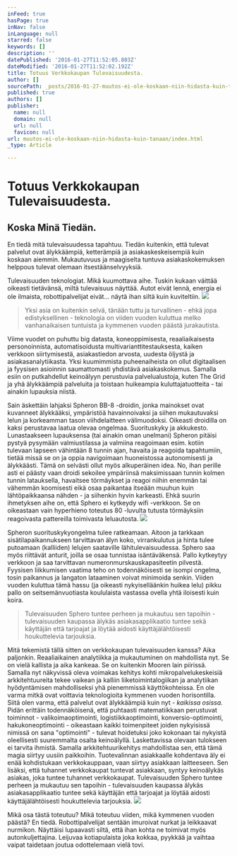 ```yaml
---
inFeed: true
hasPage: true
inNav: false
inLanguage: null
starred: false
keywords: []
description: ''
datePublished: '2016-01-27T11:52:05.803Z'
dateModified: '2016-01-27T11:52:02.192Z'
title: Totuus Verkkokaupan Tulevaisuudesta.
author: []
sourcePath: _posts/2016-01-27-muutos-ei-ole-koskaan-niin-hidasta-kuin-tanaan.md
published: true
authors: []
publisher:
  name: null
  domain: null
  url: null
  favicon: null
url: muutos-ei-ole-koskaan-niin-hidasta-kuin-tanaan/index.html
_type: Article

---
```

# Totuus Verkkokaupan Tulevaisuudesta.

## Koska Minä Tiedän.

En tiedä mitä tulevaisuudessa tapahtuu. Tiedän kuitenkin, että tulevat palvelut ovat älykkäämpiä, ketterämpiä ja asiakaskeskeisempiä kuin koskaan aiemmin. Mukautuvuus ja maagiselta tuntuva asiakaskokemuksen helppous tulevat olemaan itsestäänselvyyksiä.

Tulevaisuuden teknologiat. Mikä kuumottava aihe. Tuskin kukaan väittää oikeasti tietävänsä, miltä tulevaisuus näyttää. Autot eivät lennä, energia ei ole ilmaista, robottipalvelijat eivät... näytä ihan siltä kuin kuviteltiin.
![](https://s3-us-west-2.amazonaws.com/the-grid-img/p/8962190f9c99b46670362235722e4e34fc55e475.png)

> Yksi asia on kuitenkin selvä, tänään tuttu ja turvallinen - ehkä jopa edistyksellinen - teknologia on viiden vuoden kuluttua melko vanhanaikaisen tuntuista ja kymmenen vuoden päästä jurakautista.

Viime vuodet on puhuttu big datasta, koneoppimisesta, reaaliaikaisesta personoinnista, automatisoidusta multivarianttitestauksesta, kaiken verkkoon siirtymisestä, asiakastiedon arvosta, uudesta öljystä ja asiakasanalytiikasta. Yksi kuumimmista puheenaiheista on ollut digitaalisen ja fyysisen asioinnin saumattomasti yhdistävä asiakaskokemus. Samalla esiin on putkahdellut keinoälyyn perustuvia palvelualustoja, kuten The Grid ja yhä älykkäämpiä palveluita ja toistaan huikeampia kuluttajatuotteita - tai ainakin lupauksia niistä.

Sain äskettäin lahjaksi Spheron BB-8 -droidin, jonka mainokset ovat kuvanneet älykkääksi, ympäristöä havainnoivaksi ja siihen mukautuvaksi lelun ja korkeamman tason viihdelaitteen välimuodoksi. Oikeasti droidilla on kaksi perustavaa laatua olevaa ongelmaa. Suorituskyky ja akkukesto. Lunastaakseen lupauksensa (tai ainakin oman unelmani) Spheron pitäisi pystyä pysymään valmiustilassa ja valmiina reagoimaan esim. kotiin tulevaan lapseen vähintään 8 tunnin ajan, havaita ja reagoida tapahtumiin, tietää missä se on ja oppia navigoimaan huoneistossa autonomisesti ja älykkäästi. Tämä on selvästi ollut myös alkuperäinen idea. No, ihan perille asti ei päästy vaan droidi sekoilee ympäriinsä maksimissaan tunnin kolmen tunnin latauksella, havaitsee törmäykset ja reagoi niihin enemmän tai vähemmän koomisesti eikä osaa paikantaa itseään muuhun kuin lähtöpaikkaansa nähden - ja siihenkin hyvin karkeasti. Ehkä suurin ihmetyksen aihe on, että Sphero ei kytkeydy wifi -verkkoon. Se on oikeastaan vain hyperhieno toteutus 80 -luvulta tutusta törmäyksiin reagoivasta pattereilla toimivasta leluautosta.
![](https://s3-us-west-2.amazonaws.com/the-grid-img/p/28eb2658313ea75aa88b973ac3d7e367b4e0a3d6.png)

Spheron suorituskykyongelma tulee ratkeamaan. Aitoon ja tarkkaan sisätilapaikannukseen tarvittavan älyn koko, virrankulutus ja hinta tulee putoamaan (kalliiden) lelujen saataville lähitulevaisuudessa. Sphero saa myös riittävät anturit, joilla se osaa tunnistaa isäntäväkensä. Pallo kytkeytyy verkkoon ja saa tarvittavan numeronmurskauskapasiteetin pilvestä. Fyysisen liikkumisen vaatima teho on todennäköisesti se isompi ongelma, tosin paikannus ja langaton lataaminen voivat minimoida senkin. Viiden vuoden kuluttua tämä hassu (ja oikeasti nykyiselläänkin huikea lelu) pikku pallo on seitsemänvuotiasta koululaista vastassa ovella yhtä iloisesti kuin koira.

> Tulevaisuuden Sphero tuntee perheen ja mukautuu sen tapoihin - tulevaisuuden kaupassa älykäs asiakasapplikaatio tuntee sekä käyttäjän että tarjoajat ja löytää aidosti käyttäjälähtöisesti houkuttelevia tarjouksia.

Mitä tekemistä tällä sitten on verkkokaupan tulevaisuuden kanssa? Aika paljonkin. Reaaliaikainen analytiikka ja mukautuminen on mahdollista nyt. Se on vielä kallista ja aika kankeaa. Se on kuitenkin Mooren lain piirissä. Samalla nyt näkyvissä oleva voimakas kehitys kohti mikropalvelukeskeisiä arkkitehtuureita tekee vaikean ja kalliin liiketoimintalogiikan ja analytiikan hyödyntämisen mahdolliseksi yhä pienemmissä käyttökohteissa. En ole varma mitkä ovat voittavia teknologioita kymmenen vuoden horisontilla. Siitä olen varma, että palvelut ovat älykkäämpiä kuin nyt - _kaikissa osissa._ Pidän erittäin todennäköisenä, että puhtaasti matematiikkaan perustuvat toiminnot - valikoimaoptimointi, logistiikkaoptimointi, konversio-optimointi, hakukoneoptimointi - oikeastaan kaikki toimenpiteet joiden nykyisissä nimissä on sana "optimointi" - tulevat hoidetuksi joko kokonaan tai nykyistä oleellisesti suuremmalta osalta keinoälyllä. Laskettavissa olevaan tulokseen ei tarvita ihmistä. Samalla arkkitehtuurikehitys mahdollistaa sen, että tämä magia siirtyy uusiin paikkoihin. Tuotevalinnan asiakkaalle kohdentava äly ei enää kohdistukaan verkkokauppaan, vaan siirtyy asiakkaan laitteeseen. Sen lisäksi, että tuhannet verkkokaupat tuntevat asiakkaan, syntyy keinoälykäs asiakas, joka tuntee tuhannet verkkokaupat. Tulevaisuuden Sphero tuntee perheen ja mukautuu sen tapoihin - tulevaisuuden kaupassa älykäs asiakasapplikaatio tuntee sekä käyttäjän että tarjoajat ja löytää aidosti käyttäjälähtöisesti houkuttelevia tarjouksia.
![](https://s3-us-west-2.amazonaws.com/the-grid-img/p/b334d0fcf544f8ddf605e482cea976770b53b060.png)

Mikä osa tästä toteutuu? Mikä toteutuu viiden, mikä kymmenen vuoden päästä? En tiedä. Robottipalvelijat sentään imuroivat nurkat ja leikkaavat nurmikon. Näyttäisi lupaavasti siltä, että ihan kohta ne toimivat myös autonkuljettajina. Leijuvaa kotiapulaista joka kokkaa, pyykkää ja vaihtaa vaipat taidetaan joutua odottelemaan vielä tovi.